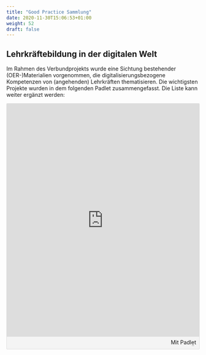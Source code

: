 ```yaml
---
title: "Good Practice Sammlung"
date: 2020-11-30T15:06:53+01:00
weight: 52
draft: false
---
```



## Lehrkräftebildung in der digitalen Welt

Im Rahmen des Verbundprojekts wurde eine Sichtung bestehender (OER-)Materialien vorgenommen, die digitalisierungsbezogene Kompetenzen von (angehenden) Lehrkräften thematisieren. Die wichtigsten Projekte wurden in dem folgenden Padlet zusammengefasst. Die Liste kann weiter ergänzt werden:


<div class="padlet-embed" style="border:1px solid rgba(0,0,0,0.1);border-radius:2px;box-sizing:border-box;overflow:hidden;position:relative;width:100%;background:#F4F4F4"><p style="padding:0;margin:0"><iframe src="https://padlet.com/embed/w612g003erf29gmy" frameborder="0" allow="camera;microphone;geolocation" style="width:100%;height:608px;display:block;padding:0;margin:0"></iframe></p><div style="padding:8px;text-align:right;margin:0;"><a href="https://padlet.com?ref=embed" style="padding:0;margin:0;border:none;display:block;line-height:1;height:16px" target="_blank"><img src="https://padlet.net/embeds/made_with_padlet.png" width="86" height="16" style="padding:0;margin:0;background:none;border:none;display:inline;box-shadow:none" alt="Mit Padlet erstellt"></a></div></div>